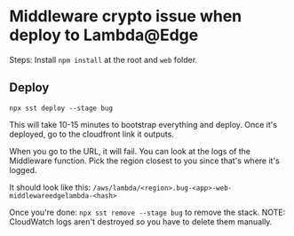# Middleware crypto issue when deploy to Lambda@Edge


Steps:
Install `npm install` at the root and `web` folder.

## Deploy

`npx sst deploy --stage bug`

This will take 10-15 minutes to bootstrap everything and deploy.
Once it's deployed, go to the cloudfront link it outputs.

When you go to the URL, it will fail. You can look at the logs of the Middleware function. Pick the region closest to you since that's where it's logged.

It should look like this: `/aws/lambda/<region>.bug-<app>-web-middlewareedgelambda-<hash>`

Once you're done: `npx sst remove --stage bug` to remove the stack. NOTE: CloudWatch logs aren't destroyed so you have to delete them manually.